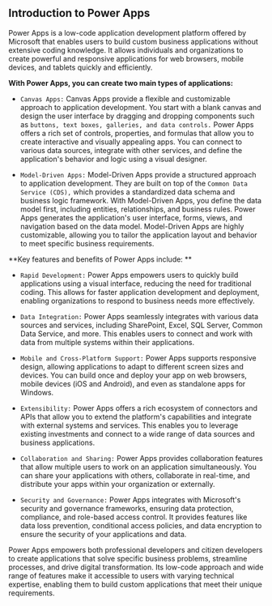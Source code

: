 ## Introduction to Power Apps

Power Apps is a low-code application development platform offered by Microsoft that enables users to build custom business applications without extensive coding knowledge. It allows individuals and organizations to create powerful and responsive applications for web browsers, mobile devices, and tablets quickly and efficiently.

**With Power Apps, you can create two main types of applications:**

+ `Canvas Apps:` Canvas Apps provide a flexible and customizable approach to application development. You start with a blank canvas and design the user interface by dragging and dropping components such as `buttons, text boxes, galleries, and data controls.` Power Apps offers a rich set of controls, properties, and formulas that allow you to create interactive and visually appealing apps. You can connect to various data sources, integrate with other services, and define the application's behavior and logic using a visual designer.

+ `Model-Driven Apps:` Model-Driven Apps provide a structured approach to application development. They are built on top of the `Common Data Service (CDS),` which provides a standardized data schema and business logic framework. With Model-Driven Apps, you define the data model first, including entities, relationships, and business rules. Power Apps generates the application's user interface, forms, views, and navigation based on the data model. Model-Driven Apps are highly customizable, allowing you to tailor the application layout and behavior to meet specific business requirements.

**Key features and benefits of Power Apps include:
**
+ `Rapid Development:` Power Apps empowers users to quickly build applications using a visual interface, reducing the need for traditional coding. This allows for faster application development and deployment, enabling organizations to respond to business needs more effectively.

+ `Data Integration:` Power Apps seamlessly integrates with various data sources and services, including SharePoint, Excel, SQL Server, Common Data Service, and more. This enables users to connect and work with data from multiple systems within their applications.

+ `Mobile and Cross-Platform Support:` Power Apps supports responsive design, allowing applications to adapt to different screen sizes and devices. You can build once and deploy your app on web browsers, mobile devices (iOS and Android), and even as standalone apps for Windows.

+ `Extensibility:` Power Apps offers a rich ecosystem of connectors and APIs that allow you to extend the platform's capabilities and integrate with external systems and services. This enables you to leverage existing investments and connect to a wide range of data sources and business applications.

+ `Collaboration and Sharing:` Power Apps provides collaboration features that allow multiple users to work on an application simultaneously. You can share your applications with others, collaborate in real-time, and distribute your apps within your organization or externally.

+ `Security and Governance:` Power Apps integrates with Microsoft's security and governance frameworks, ensuring data protection, compliance, and role-based access control. It provides features like data loss prevention, conditional access policies, and data encryption to ensure the security of your applications and data.

Power Apps empowers both professional developers and citizen developers to create applications that solve specific business problems, streamline processes, and drive digital transformation. Its low-code approach and wide range of features make it accessible to users with varying technical expertise, enabling them to build custom applications that meet their unique requirements.
